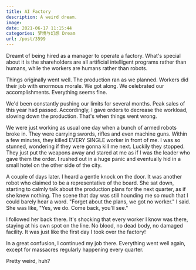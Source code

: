 ```yaml
---
title: AI Factory
description: A weird dream.
image: 
date: 2021-06-17 11:15:44
categories: 梦境与幻想 Dream
url: /post/3599
---
```


Dreamt of being hired as a manager to operate a factory. What's special about it is the shareholders are all artificial intelligent programs rather than humans, while the workers are humans rather than robots.

Things originally went well. The production ran as we planned. Workers did their job with enormous morale. We got along. We celebrated our accomplishments. Everything seems fine.

We'd been constantly pushing our limits for several months. Peak sales of this year had passed. Accordingly, I gave orders to decrease the workload, slowing down the production. That's when things went wrong.

We were just working as usual one day when a bunch of armed robots broke in. They were carrying swords, rifles and even machine guns. Within a few minutes, they killed EVERY SINGLE worker in front of me. I was so stunned, wondering if they were gonna kill me next. Luckily they stopped. They just put the weapons away and stared at me as if I was the leader who gave them the order. I rushed out in a huge panic and eventually hid in a small hotel on the other side of the city.

A couple of days later. I heard a gentle knock on the door. It was another robot who claimed to be a representative of the board. She sat down, starting to calmly talk about the production plans for the next quarter, as if she knew nothing. The scene that day was still hounding me so much that I could barely hear a word. "Forget about the plans, we got no worker." I said. She was like, "Yes, we do. Come back, you'll see."

I followed her back there. It's shocking that every worker I know was there, staying at his own spot on the line. No blood, no dead body, no damaged facility. It was just like the first day I took over the factory!

In a great confusion, I continued my job there. Everything went well again, except for massacres regularly happening every quarter.

Pretty weird, huh?